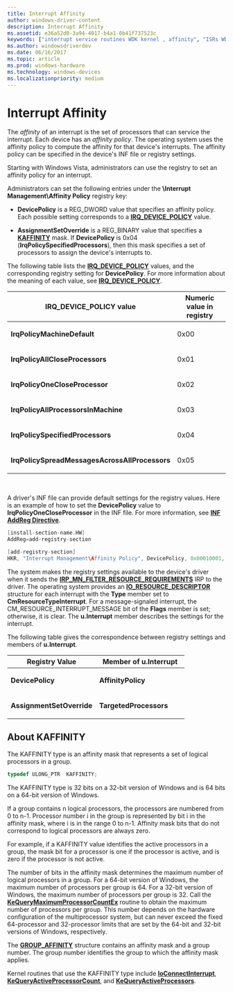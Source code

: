 ```yaml
---
title: Interrupt Affinity
author: windows-driver-content
description: Interrupt Affinity
ms.assetid: e36a52d0-3a94-4017-b4a1-0b41f737523c
keywords: ["interrupt service routines WDK kernel , affinity", "ISRs WDK kernel , affinity", "affinity policy WDK interrupts", "IRQ_DEVICE_POLICY", "processor affinity WDK kernel"]
ms.author: windowsdriverdev
ms.date: 06/16/2017
ms.topic: article
ms.prod: windows-hardware
ms.technology: windows-devices
ms.localizationpriority: medium
---
```


# Interrupt Affinity


The *affinity* of an interrupt is the set of processors that can service the interrupt. Each device has an *affinity policy*. The operating system uses the affinity policy to compute the affinity for that device's interrupts. The affinity policy can be specified in the device's INF file or registry settings.

Starting with Windows Vista, administrators can use the registry to set an affinity policy for an interrupt.

Administrators can set the following entries under the **\\Interrupt Management\\Affinity Policy** registry key:

-   **DevicePolicy** is a REG\_DWORD value that specifies an affinity policy. Each possible setting corresponds to a [**IRQ\_DEVICE\_POLICY**](https://msdn.microsoft.com/library/windows/hardware/ff551783) value.


-   **AssignmentSetOverride** is a REG\_BINARY value that specifies a [**KAFFINITY**](#about-kaffinity) mask. If **DevicePolicy** is 0x04 (**IrqPolicySpecifiedProcessors**), then this mask specifies a set of processors to assign the device's interrupts to.

The following table lists the [**IRQ\_DEVICE\_POLICY**](https://msdn.microsoft.com/library/windows/hardware/ff551783) values, and the corresponding registry setting for **DevicePolicy**. For more information about the meaning of each value, see [**IRQ\_DEVICE\_POLICY**](https://msdn.microsoft.com/library/windows/hardware/ff551783).

<table>
<colgroup>
<col width="50%" />
<col width="50%" />
</colgroup>
<thead>
<tr class="header">
<th>IRQ_DEVICE_POLICY value</th>
<th>Numeric value in registry</th>
</tr>
</thead>
<tbody>
<tr class="odd">
<td><p><strong>IrqPolicyMachineDefault</strong></p></td>
<td><p>0x00</p></td>
</tr>
<tr class="even">
<td><p><strong>IrqPolicyAllCloseProcessors</strong></p></td>
<td><p>0x01</p></td>
</tr>
<tr class="odd">
<td><p><strong>IrqPolicyOneCloseProcessor</strong></p></td>
<td><p>0x02</p></td>
</tr>
<tr class="even">
<td><p><strong>IrqPolicyAllProcessorsInMachine</strong></p></td>
<td><p>0x03</p></td>
</tr>
<tr class="odd">
<td><p><strong>IrqPolicySpecifiedProcessors</strong></p></td>
<td><p>0x04</p></td>
</tr>
<tr class="even">
<td><p><strong>IrqPolicySpreadMessagesAcrossAllProcessors</strong></p></td>
<td><p>0x05</p></td>
</tr>
</tbody>
</table>

 

A driver's INF file can provide default settings for the registry values. Here is an example of how to set the **DevicePolicy** value to **IrqPolicyOneCloseProcessor** in the INF file. For more information, see [**INF AddReg Directive**](https://msdn.microsoft.com/library/windows/hardware/ff546320).

```cpp
[install-section-name.HW]
AddReg=add-registry-section 

[add-registry-section]
HKR, "Interrupt Management\Affinity Policy", DevicePolicy, 0x00010001, 2
```

The system makes the registry settings available to the device's driver when it sends the [**IRP\_MN\_FILTER\_RESOURCE\_REQUIREMENTS**](https://msdn.microsoft.com/library/windows/hardware/ff550874) IRP to the driver. The operating system provides an [**IO\_RESOURCE\_DESCRIPTOR**](https://msdn.microsoft.com/library/windows/hardware/ff550598) structure for each interrupt with the **Type** member set to **CmResourceTypeInterrupt**. For a message-signaled interrupt, the CM\_RESOURCE\_INTERRUPT\_MESSAGE bit of the **Flags** member is set; otherwise, it is clear. The **u.Interrupt** member describes the settings for the interrupt.

The following table gives the correspondence between registry settings and members of **u.Interrupt**.

<table>
<colgroup>
<col width="50%" />
<col width="50%" />
</colgroup>
<thead>
<tr class="header">
<th>Registry Value</th>
<th>Member of u.Interrupt</th>
</tr>
</thead>
<tbody>
<tr class="odd">
<td><p><strong>DevicePolicy</strong></p></td>
<td><p><strong>AffinityPolicy</strong></p></td>
</tr>
<tr class="even">
<td><p><strong>AssignmentSetOverride</strong></p></td>
<td><p><strong>TargetedProcessors</strong></p></td>
</tr>
</tbody>
</table>

## About KAFFINITY

The KAFFINITY type is an affinity mask that represents a set of logical processors in a group.

```cpp
typedef ULONG_PTR  KAFFINITY;
```

The KAFFINITY type is 32 bits on a 32-bit version of Windows and is 64 bits on a 64-bit version of Windows.

If a group contains n logical processors, the processors are numbered from 0 to n-1. Processor number i in the group is represented by bit i in the affinity mask, where i is in the range 0 to n-1. Affinity mask bits that do not correspond to logical processors are always zero.

For example, if a KAFFINITY value identifies the active processors in a group, the mask bit for a processor is one if the processor is active, and is zero if the processor is not active.

The number of bits in the affinity mask determines the maximum number of logical processors in a group. For a 64-bit version of Windows, the maximum number of processors per group is 64. For a 32-bit version of Windows, the maximum number of processors per group is 32. Call the [**KeQueryMaximumProcessorCountEx**](https://docs.microsoft.com/windows-hardware/drivers/ddi/content/ntddk/nf-ntddk-kequerymaximumprocessorcountex) routine to obtain the maximum number of processors per group. This number depends on the hardware configuration of the multiprocessor system, but can never exceed the fixed 64-processor and 32-processor limits that are set by the 64-bit and 32-bit versions of Windows, respectively.

The [**GROUP_AFFINITY**](https://docs.microsoft.com/windows-hardware/drivers/ddi/content/miniport/ns-miniport-_group_affinity) structure contains an affinity mask and a group number. The group number identifies the group to which the affinity mask applies.

Kernel routines that use the KAFFINITY type include [**IoConnectInterrupt**](https://docs.microsoft.com/windows-hardware/drivers/ddi/content/wdm/nf-wdm-ioconnectinterrupt), [**KeQueryActiveProcessorCount**](https://docs.microsoft.com/windows-hardware/drivers/ddi/content/ntddk/nf-ntddk-kequeryactiveprocessorcount), and [**KeQueryActiveProcessors**](https://docs.microsoft.com/windows-hardware/drivers/ddi/content/ntddk/nf-ntddk-kequeryactiveprocessors). 

 

 

 





